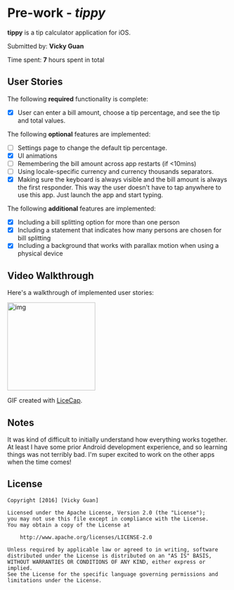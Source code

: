 # Pre-work - *tippy*

**tippy** is a tip calculator application for iOS.

Submitted by: **Vicky Guan**

Time spent: **7** hours spent in total

## User Stories

The following **required** functionality is complete:

* [x] User can enter a bill amount, choose a tip percentage, and see the tip and total values.

The following **optional** features are implemented:
* [ ] Settings page to change the default tip percentage.
* [x] UI animations
* [ ] Remembering the bill amount across app restarts (if <10mins)
* [ ] Using locale-specific currency and currency thousands separators.
* [x] Making sure the keyboard is always visible and the bill amount is always the first responder. This way the user doesn't have to tap anywhere to use this app. Just launch the app and start typing.

The following **additional** features are implemented:

- [x] Including a bill splitting option for more than one person
- [x] Including a statement that indicates how many persons are chosen for bill splitting
- [x] Including a background that works with parallax motion when using a physical device

## Video Walkthrough 

Here's a walkthrough of implemented user stories:

<img src="http://i.imgur.com/VuiuLZQ.gif" title="img" width="200" alt="img">

GIF created with [LiceCap](http://www.cockos.com/licecap/).

## Notes

It was kind of difficult to initially understand how everything works together. At least I have some prior Android development experience, and so
learning things was not terribly bad. I'm super excited to work on the other apps when the time comes!

## License

    Copyright [2016] [Vicky Guan]

    Licensed under the Apache License, Version 2.0 (the "License");
    you may not use this file except in compliance with the License.
    You may obtain a copy of the License at

        http://www.apache.org/licenses/LICENSE-2.0

    Unless required by applicable law or agreed to in writing, software
    distributed under the License is distributed on an "AS IS" BASIS,
    WITHOUT WARRANTIES OR CONDITIONS OF ANY KIND, either express or implied.
    See the License for the specific language governing permissions and
    limitations under the License.
